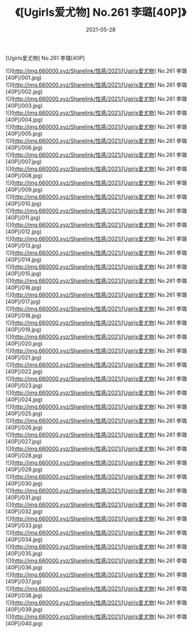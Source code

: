 ﻿---
layout: post
title:  《[Ugirls爱尤物] No.261 李璐[40P]》
date:   2021-05-28
img: http://img.660000.xyz/Sharelink/性感/2021/[Ugirls爱尤物] No.261 李璐[40P]/000.jpg
categories: [美女, 清纯, 唯美]
---

[Ugirls爱尤物] No.261 李璐[40P]

  ![](http://img.660000.xyz/Sharelink/性感/2021/[Ugirls爱尤物] No.261 李璐[40P]/001.jpg) <br> ![](http://img.660000.xyz/Sharelink/性感/2021/[Ugirls爱尤物] No.261 李璐[40P]/002.jpg) <br> ![](http://img.660000.xyz/Sharelink/性感/2021/[Ugirls爱尤物] No.261 李璐[40P]/003.jpg) <br> ![](http://img.660000.xyz/Sharelink/性感/2021/[Ugirls爱尤物] No.261 李璐[40P]/004.jpg) <br> ![](http://img.660000.xyz/Sharelink/性感/2021/[Ugirls爱尤物] No.261 李璐[40P]/005.jpg) <br> ![](http://img.660000.xyz/Sharelink/性感/2021/[Ugirls爱尤物] No.261 李璐[40P]/006.jpg) <br> ![](http://img.660000.xyz/Sharelink/性感/2021/[Ugirls爱尤物] No.261 李璐[40P]/007.jpg) <br> ![](http://img.660000.xyz/Sharelink/性感/2021/[Ugirls爱尤物] No.261 李璐[40P]/008.jpg) <br> ![](http://img.660000.xyz/Sharelink/性感/2021/[Ugirls爱尤物] No.261 李璐[40P]/009.jpg) <br> ![](http://img.660000.xyz/Sharelink/性感/2021/[Ugirls爱尤物] No.261 李璐[40P]/010.jpg) <br> ![](http://img.660000.xyz/Sharelink/性感/2021/[Ugirls爱尤物] No.261 李璐[40P]/011.jpg) <br> ![](http://img.660000.xyz/Sharelink/性感/2021/[Ugirls爱尤物] No.261 李璐[40P]/012.jpg) <br> ![](http://img.660000.xyz/Sharelink/性感/2021/[Ugirls爱尤物] No.261 李璐[40P]/013.jpg) <br> ![](http://img.660000.xyz/Sharelink/性感/2021/[Ugirls爱尤物] No.261 李璐[40P]/014.jpg) <br> ![](http://img.660000.xyz/Sharelink/性感/2021/[Ugirls爱尤物] No.261 李璐[40P]/015.jpg) <br> ![](http://img.660000.xyz/Sharelink/性感/2021/[Ugirls爱尤物] No.261 李璐[40P]/016.jpg) <br> ![](http://img.660000.xyz/Sharelink/性感/2021/[Ugirls爱尤物] No.261 李璐[40P]/017.jpg) <br> ![](http://img.660000.xyz/Sharelink/性感/2021/[Ugirls爱尤物] No.261 李璐[40P]/018.jpg) <br> ![](http://img.660000.xyz/Sharelink/性感/2021/[Ugirls爱尤物] No.261 李璐[40P]/019.jpg) <br> ![](http://img.660000.xyz/Sharelink/性感/2021/[Ugirls爱尤物] No.261 李璐[40P]/020.jpg) <br> ![](http://img.660000.xyz/Sharelink/性感/2021/[Ugirls爱尤物] No.261 李璐[40P]/021.jpg) <br> ![](http://img.660000.xyz/Sharelink/性感/2021/[Ugirls爱尤物] No.261 李璐[40P]/022.jpg) <br> ![](http://img.660000.xyz/Sharelink/性感/2021/[Ugirls爱尤物] No.261 李璐[40P]/023.jpg) <br> ![](http://img.660000.xyz/Sharelink/性感/2021/[Ugirls爱尤物] No.261 李璐[40P]/024.jpg) <br> ![](http://img.660000.xyz/Sharelink/性感/2021/[Ugirls爱尤物] No.261 李璐[40P]/025.jpg) <br> ![](http://img.660000.xyz/Sharelink/性感/2021/[Ugirls爱尤物] No.261 李璐[40P]/026.jpg) <br> ![](http://img.660000.xyz/Sharelink/性感/2021/[Ugirls爱尤物] No.261 李璐[40P]/027.jpg) <br> ![](http://img.660000.xyz/Sharelink/性感/2021/[Ugirls爱尤物] No.261 李璐[40P]/028.jpg) <br> ![](http://img.660000.xyz/Sharelink/性感/2021/[Ugirls爱尤物] No.261 李璐[40P]/029.jpg) <br> ![](http://img.660000.xyz/Sharelink/性感/2021/[Ugirls爱尤物] No.261 李璐[40P]/030.jpg) <br> ![](http://img.660000.xyz/Sharelink/性感/2021/[Ugirls爱尤物] No.261 李璐[40P]/031.jpg) <br> ![](http://img.660000.xyz/Sharelink/性感/2021/[Ugirls爱尤物] No.261 李璐[40P]/032.jpg) <br> ![](http://img.660000.xyz/Sharelink/性感/2021/[Ugirls爱尤物] No.261 李璐[40P]/033.jpg) <br> ![](http://img.660000.xyz/Sharelink/性感/2021/[Ugirls爱尤物] No.261 李璐[40P]/034.jpg) <br> ![](http://img.660000.xyz/Sharelink/性感/2021/[Ugirls爱尤物] No.261 李璐[40P]/035.jpg) <br> ![](http://img.660000.xyz/Sharelink/性感/2021/[Ugirls爱尤物] No.261 李璐[40P]/036.jpg) <br> ![](http://img.660000.xyz/Sharelink/性感/2021/[Ugirls爱尤物] No.261 李璐[40P]/037.jpg) <br> ![](http://img.660000.xyz/Sharelink/性感/2021/[Ugirls爱尤物] No.261 李璐[40P]/038.jpg) <br> ![](http://img.660000.xyz/Sharelink/性感/2021/[Ugirls爱尤物] No.261 李璐[40P]/039.jpg) <br> ![](http://img.660000.xyz/Sharelink/性感/2021/[Ugirls爱尤物] No.261 李璐[40P]/040.jpg) <br>